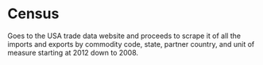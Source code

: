 # Census
Goes to the USA trade data website and proceeds to scrape it of all the imports and exports by commodity code, state, partner country, and unit of measure starting at 2012 down to 2008.
